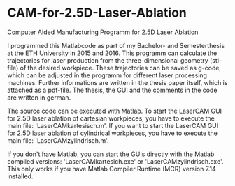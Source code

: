 # CAM-for-2.5D-Laser-Ablation
Computer Aided Manufacturing Programm for 2.5D Laser Ablation

I programmed this Matlabcode as part of my Bachelor- and Semesterthesis at the ETH University in 2015 and 2016. 
This programm can calculate the trajectories for laser production from the three-dimensional geometry (stl-file) of the desired workpiece. These trajectories can be saved as g-code, which can be adjusted in the programm for different laser processing machines. 
Further informations are written in the thesis paper itself, which is attached as a pdf-file. 
The thesis, the GUI and the comments in the code are written in german. 

The source code can be executed with Matlab. To start the LaserCAM GUI for 2.5D laser ablation of cartesian workpieces, you have to execute the main file: 'LaserCAMkartesisch.m'. If you want to start the LaserCAM GUI for 2.5D laser ablation of cylindrical workpieces, you have to execute the main file: 'LaserCAMzylindrisch.m'.

If you don't have Matlab, you can start the GUIs directly with the Matlab compiled versions: 'LaserCAMkartesich.exe' or 'LaserCAMzylindrisch.exe'. This only works if you have Matlab Compiler Runtime (MCR) version 7.14 installed. 
